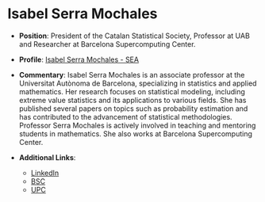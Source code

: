 
# Isabel Serra Mochales <i class="ai ai-preregistered"></i>

- **Position**: President of the Catalan Statistical Society, Professor at UAB and Researcher at Barcelona Supercomputing Center.
- **Profile**: [Isabel Serra Mochales - SEA](https://portalrecerca.uab.cat/ca/persons/isabel-serra-mochales)
- **Commentary**: Isabel Serra Mochales is an associate professor at the Universitat Autònoma de Barcelona, specializing in statistics and applied mathematics. Her research focuses on statistical modeling, including extreme value statistics and its applications to various fields. She has published several papers on topics such as probability estimation and has contributed to the advancement of statistical methodologies. Professor Serra Mochales is actively involved in teaching and mentoring students in mathematics. She also works at Barcelona Supercomputing Center.

- **Additional Links**:
  - [LinkedIn](https://www.linkedin.com/in/isabel-serra-ab69368a/)
  - [BSC](https://www.bsc.es/serra-mochales-isabel)
  - [UPC](https://upcommons.upc.edu/browse?authority=2eef4f92-8b0f-4add-9d34-7ef0df2fbb7b&type=author)
